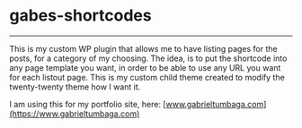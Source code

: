 # gabes-shortcodes
---
This is my custom WP plugin that allows me to have listing pages for the posts, for a category of my choosing.
The idea, is to put the shortcode into any page template you want, in order to be able to use any URL you want for each listout page.
This is my custom child theme created to modify the twenty-twenty theme how I want it.

I am using this for my portfolio site, here:
[www.gabrieltumbaga.com](https://www.gabrieltumbaga.com)
